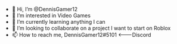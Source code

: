 - 👋 Hi, I’m @DennisGamer12
- 👀 I’m interested in Video Games
- 🌱 I’m currently learning anything I can
- 💞️ I’m looking to collaborate on a project I want to start on Roblox
- 📫 How to reach me, DennisGamer12#5101 <---Discord

<!---
DennisGamer12/DennisGamer12 is a ✨ special ✨ repository because its `README.md` (this file) appears on your GitHub profile.
You can click the Preview link to take a look at your changes.
--->
